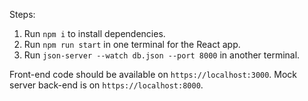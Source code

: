 Steps:

1. Run `npm i` to install dependencies.
2. Run `npm run start` in one terminal for the React app.
3. Run `json-server --watch db.json --port 8000` in another terminal.

Front-end code should be available on `https://localhost:3000`.
Mock server back-end is on `https://localhost:8000`.